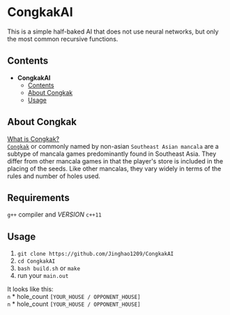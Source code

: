 # CongkakAI
This is a simple half-baked AI that does not use neural networks, but only the most common recursive functions.

## Contents
- **CongkakAI**  
  - [Contents](#contents)  
  - [About Congkak](#about-congkak)  
  - [Usage](#usage)  

## About Congkak
[What is Congkak?](https://en.wikipedia.org/wiki/Southeast_Asian_mancala)  
[`Congkak`](https://en.wikipedia.org/wiki/Southeast_Asian_mancala) or commonly named by non-asian `Southeast Asian mancala` are a subtype of mancala games predominantly found in Southeast Asia. They differ from other mancala games in that the player's store is included in the placing of the seeds. Like other mancalas, they vary widely in terms of the rules and number of holes used.  

## Requirements
`g++` compiler and *VERSION* `c++11`  

## Usage
1. `git clone https://github.com/Jinghao1209/CongkakAI`  
2. `cd CongkakAI`  
3. `bash build.sh` or `make`  
4. run your `main.out`  

It looks like this:  
`n` * hole_count `[YOUR_HOUSE / OPPONENT_HOUSE]`  
`n` * hole_count `[YOUR_HOUSE / OPPONENT_HOUSE]`  